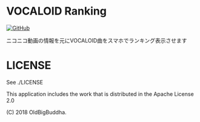# VOCALOID Ranking

[![GitHub](https://img.shields.io/github/license/mashape/apistatus.svg)](https://github.com/OldBigBuddha/vocaloid-ranking)

ニコニコ動画の情報を元にVOCALOID曲をスマホでランキング表示させます

# LICENSE
See ./LICENSE

This application includes the work that is distributed in the Apache License 2.0

(C) 2018 OldBigBuddha.
